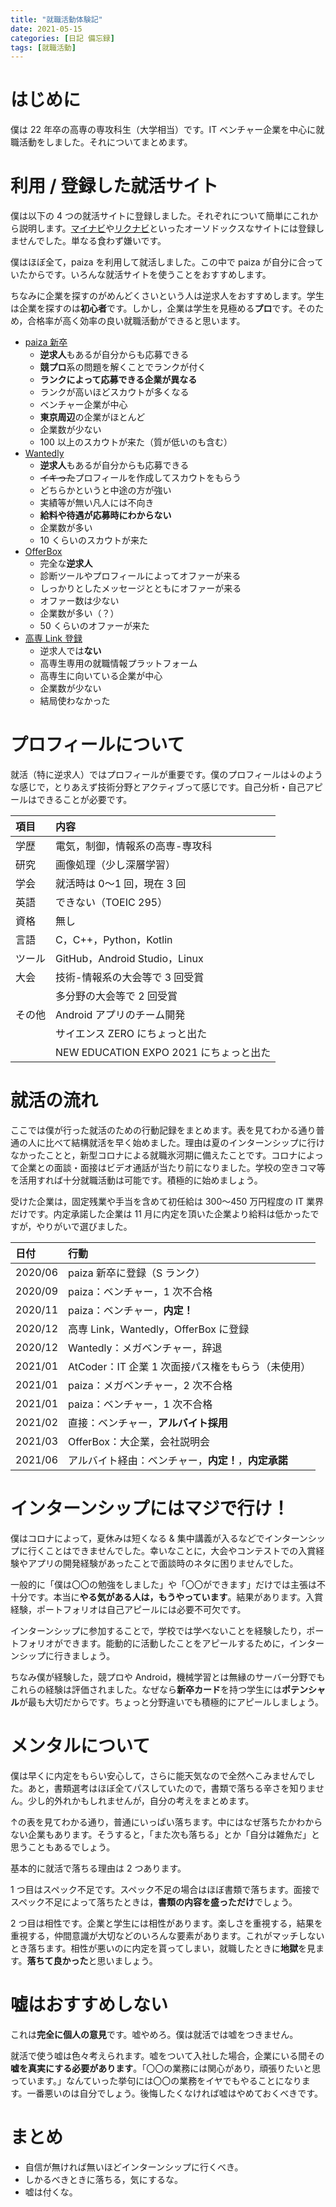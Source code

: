 ```yaml
---
title: "就職活動体験記"
date: 2021-05-15
categories: [日記 備忘録]
tags: [就職活動]
---
```


# はじめに

僕は 22 年卒の高専の専攻科生（大学相当）です。IT ベンチャー企業を中心に就職活動をしました。それについてまとめます。

# 利用 / 登録した就活サイト

僕は以下の 4 つの就活サイトに登録しました。それぞれについて簡単にこれから説明します。[マイナビ](https://job.mynavi.jp/)や[リクナビ](https://job.rikunabi.com/)といったオーソドックスなサイトには登録しませんでした。単なる食わず嫌いです。

僕はほぼ全て，paiza を利用して就活しました。この中で paiza が自分に合っていたからです。いろんな就活サイトを使うことをおすすめします。

ちなみに企業を探すのがめんどくさいという人は逆求人をおすすめします。学生は企業を探すのは**初心者**です。しかし，企業は学生を見極める**プロ**です。そのため，合格率が高く効率の良い就職活動ができると思います。

- [paiza 新卒](https://paiza.jp/student)
  - **逆求人**もあるが自分からも応募できる
  - **競プロ**系の問題を解くことでランクが付く
  - **ランクによって応募できる企業が異なる**
  - ランクが高いほどスカウトが多くなる
  - ベンチャー企業が中心
  - **東京周辺**の企業がほとんど
  - 企業数が少ない
  - 100 以上のスカウトが来た（質が低いのも含む）
- [Wantedly](https://www.wantedly.com/)
  - **逆求人**もあるが自分からも応募できる
  - ~~イキった~~プロフィールを作成してスカウトをもらう
  - どちらかというと中途の方が強い
  - 実績等が無い凡人には不向き
  - **給料や待遇が応募時にわからない**
  - 企業数が多い
  - 10 くらいのスカウトが来た
- [OfferBox](https://offerbox.jp/)
  - 完全な**逆求人**
  - 診断ツールやプロフィールによってオファーが来る
  - しっかりとしたメッセージとともにオファーが来る
  - オファー数は少ない
  - 企業数が多い（？）
  - 50 くらいのオファーが来た
- [高専 Link 登録](https://knowledge-free.co.jp/kosenlink/)
  - 逆求人では**ない**
  - 高専生専用の就職情報プラットフォーム
  - 高専生に向いている企業が中心
  - 企業数が少ない
  - 結局使わなかった

# プロフィールについて

就活（特に逆求人）ではプロフィールが重要です。僕のプロフィールは↓のような感じで，とりあえず技術分野とアクティブって感じです。自己分析・自己アピールはできることが必要です。

|項目|内容|
|:---|:---|
|学歴|電気，制御，情報系の高専-専攻科|
|研究|画像処理（少し深層学習）|
|学会|就活時は 0～1 回，現在 3 回|
|英語|できない（TOEIC 295）|
|資格|無し|
|言語|C，C++，Python，Kotlin|
|ツール|GitHub，Android Studio，Linux|
|大会|技術-情報系の大会等で 3 回受賞|
||多分野の大会等で 2 回受賞|
|その他|Android アプリのチーム開発|
||サイエンス ZERO にちょっと出た|
||NEW EDUCATION EXPO 2021 にちょっと出た|

# 就活の流れ

ここでは僕が行った就活のための行動記録をまとめます。表を見てわかる通り普通の人に比べて結構就活を早く始めました。理由は夏のインターンシップに行けなかったことと，新型コロナによる就職氷河期に備えたことです。コロナによって企業との面談・面接はビデオ通話が当たり前になりました。学校の空きコマ等を活用すれば十分就職活動は可能です。積極的に始めましょう。

受けた企業は，固定残業や手当を含めて初任給は 300～450 万円程度の IT 業界だけです。内定承諾した企業は 11 月に内定を頂いた企業より給料は低かったですが，やりがいで選びました。

|日付   |行動|
|:------|:---|
|2020/06|paiza 新卒に登録（S ランク）|
|2020/09|paiza：ベンチャー，1 次不合格|
|2020/11|paiza：ベンチャー，**内定！**|
|2020/12|高専 Link，Wantedly，OfferBox に登録|
|2020/12|Wantedly：メガベンチャー，辞退|
|2021/01|AtCoder：IT 企業 1 次面接パス権をもらう（未使用）|
|2021/01|paiza：メガベンチャー，2 次不合格|
|2021/01|paiza：ベンチャー，1 次不合格|
|2021/02|直接：ベンチャー，**アルバイト採用**|
|2021/03|OfferBox：大企業，会社説明会|
|2021/06|アルバイト経由：ベンチャー，**内定！**，**内定承諾**|

# インターンシップにはマジで行け！

僕はコロナによって，夏休みは短くなる & 集中講義が入るなどでインターンシップに行くことはできませんでした。幸いなことに，大会やコンテストでの入賞経験やアプリの開発経験があったことで面談時のネタに困りませんでした。

一般的に「僕は〇〇の勉強をしました」や「〇〇ができます」だけでは主張は不十分です。本当に**やる気がある人は，もうやっています**。結果があります。入賞経験，ポートフォリオは自己アピールには必要不可欠です。

インターンシップに参加することで，学校では学べないことを経験したり，ポートフォリオができます。能動的に活動したことをアピールするために，インターンシップに行きましょう。

ちなみ僕が経験した，競プロや Android，機械学習とは無縁のサーバー分野でもこれらの経験は評価されました。なぜなら**新卒カード**を持つ学生には**ポテンシャル**が最も大切だからです。ちょっと分野違いでも積極的にアピールしましょう。

# メンタルについて

僕は早くに内定をもらい安心して，さらに能天気なので全然へこみませんでした。あと，書類選考はほぼ全てパスしていたので，書類で落ちる辛さを知りません。少し的外れかもしれませんが，自分の考えをまとめます。

↑の表を見てわかる通り，普通にいっぱい落ちます。中にはなぜ落ちたかわからない企業もあります。そうすると，「また次も落ちる」とか「自分は雑魚だ」と思うこともあるでしょう。

基本的に就活で落ちる理由は 2 つあります。

1 つ目はスペック不足です。スペック不足の場合はほぼ書類で落ちます。面接でスペック不足によって落ちたときは，**書類の内容を盛っただけ**でしょう。

2 つ目は相性です。企業と学生には相性があります。楽しさを重視する，結果を重視する，仲間意識が大切などのいろんな要素があります。これがマッチしないとき落ちます。相性が悪いのに内定を貰ってしまい，就職したときに**地獄**を見ます。**落ちて良かった**と思いましょう。

# 嘘はおすすめしない

これは**完全に個人の意見**です。嘘やめろ。僕は就活では嘘をつきません。

就活で使う嘘は色々考えられます。嘘をついて入社した場合，企業にいる間その**嘘を真実にする必要があります**。「〇〇の業務には関心があり，頑張りたいと思っています。」なんていった挙句には〇〇の業務をイヤでもやることになります。一番悪いのは自分でしょう。後悔したくなければ嘘はやめておくべきです。

# まとめ

- 自信が無ければ無いほどインターンシップに行くべき。
- しかるべきときに落ちる，気にするな。
- 嘘は付くな。
